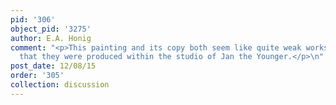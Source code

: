 ```yaml
---
pid: '306'
object_pid: '3275'
author: E.A. Honig
comment: "<p>This painting and its copy both seem like quite weak works but it's feasible
  that they were produced within the studio of Jan the Younger.</p>\n"
post_date: 12/08/15
order: '305'
collection: discussion
---
```

